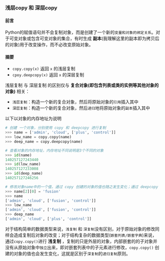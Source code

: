 ### 浅层copy 和 深层copy

#### 前言

Python的赋值语句并不会复制对象，而是创建了一个新的`变量和对象的绑定关系`。对于可变对象或包含可变对象的集合，有时生成 **副本**(我理解这里的副本即为拷贝后的对象)用于改变操作，而不必改变原始对象。

#### 摘要

* `copy.copy(x)`  返回 `x` 的浅层复制
* `cpoy.deepcopy(x)` 返回 `x` 的深层复制

浅层复制 与 深层复制 的区别仅与 **复合对象(即包含列表或类的实例等其他对象的对象)** 相关：

* `浅层复制`：构造一个新的复合对象，然后将原始对象的`引用`插入其中
* `深层复制`：构造一个新的复合对象，然后`递归`地将原始对象的`副本`插入其中

以下以对象的内存地址为说明

```python
# 创建 一个对象，分别使用 copy 和 deepcopy 进行复制
>>> name = ['admin', 'cloud', ['plus', 'control']]
>>> low_name = copy.copy(name)
>>> deep_name = copy.deepcopy(name)

# 查看对象的内存地址，内存地址不同说明是3个不同的对象
>>> id(name)
140257127243440
>>> id(low_name)
140257127233008
>>> id(deep_name)
140257127246256

# 修改对象name中的一个值，通过 copy 创建的对象的值也随之发生变化；通过 deepcopy 创建的对象值则没有发生变化
>>> name[2][0] = 'fusion'
>>> name
['admin', 'cloud', ['fusion', 'control']]
>>> low_name
['admin', 'cloud', ['fusion', 'control']]
>>> deep_name
['admin', 'cloud', ['plus', 'control']]
```

对于结构简单的数据类型来说，`浅复制` 和 `深复制`没有区别，对于原始对象的修改同样会造成复制后对象的改变；对于结构复杂的数据类型(`嵌套列表/嵌套字典`)来说，通过`copy.copy()`进行 **浅复制** ，复制的只是外层的对象，内部嵌套的的子对象并没有从原始对象中`独立`出来，即对嵌套列表中的子元素进行修改，`copy.copy()` 创建的对象的值也会发生变化，这就是区别于`深复制`的`递归复制`原则。

